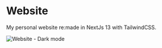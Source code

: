 # Website

My personal website re:made in NextJs 13 with TailwindCSS.

![Website - Dark mode](https://user-images.githubusercontent.com/5226773/198899100-6f598e24-433f-4cd8-a476-b87190108af2.png)

